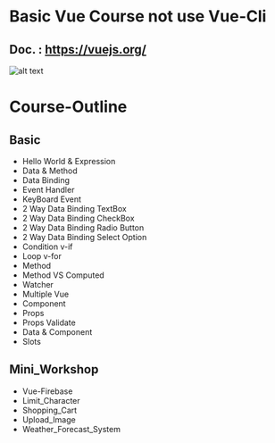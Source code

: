 # Basic Vue Course not use Vue-Cli
## Doc. : https://vuejs.org/
![alt text](http://www.mindphp.com/images/knowledge/122560/vue.jpg)
# Course-Outline
## Basic
* Hello World & Expression
* Data & Method
* Data Binding
* Event Handler
* KeyBoard Event
* 2 Way Data Binding TextBox
* 2 Way Data Binding CheckBox
* 2 Way Data Binding Radio Button
* 2 Way Data Binding Select Option
* Condition v-if
* Loop v-for
* Method
* Method VS Computed
* Watcher
* Multiple Vue
* Component
* Props
* Props Validate
* Data & Component
* Slots

## Mini_Workshop
* Vue-Firebase
* Limit_Character
* Shopping_Cart
* Upload_Image
* Weather_Forecast_System
